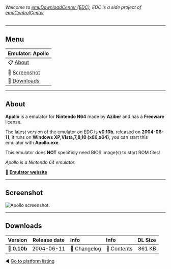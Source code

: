 ###### Welcome to [emuDownloadCenter (EDC)](https://github.com/PhoenixInteractiveNL/emuDownloadCenter/wiki/), EDC is a side project of [emuControlCenter](https://github.com/PhoenixInteractiveNL/emuControlCenter/wiki/)
***
## Menu
| **Emulator: Apollo** |
|:---------|
| :clipboard: [About](#about) |
| :sunrise: [Screenshot](#screenshot) |
| :floppy_disk: [Downloads](#downloads) |
***
## About
**Apollo** is a emulator for **Nintendo N64** made by **Aziber** and has a **Freeware** license.

The latest version of the emulator on EDC is **v0.10b**, released on **2004-06-11**, it runs on **Windows XP,Vista,7,8,10 (x86,x64)**, you can start this emulator with **Apollo.exe**.

This emulator does **NOT** specificly need BIOS image(s) to start ROM files!

_Apollo is a Nintendo 64 emulator._

:link: [**Emulator website**](http://www.apollo64.com/indexn.htm)
***
## Screenshot
![](https://raw.githubusercontent.com/PhoenixInteractiveNL/emuDownloadCenter/master/hooks/apollo/screen.jpg "Apollo screenshot.")
***
## Downloads
| Version  | Release date  | Info       | Info       | DL Size    |
|:---------|:-------------:|:-----------|:-----------|-----------:|
| :floppy_disk: [**0.10b**](https://github.com/PhoenixInteractiveNL/edc-repo0004/raw/master/apollo/0.10b.7z) | 2004-06-11 | :page_facing_up: [Changelog](https://github.com/PhoenixInteractiveNL/edc-repo0004/blob/master/apollo/0.10b_changelog.txt) | :mag_right: [Contents](https://github.com/PhoenixInteractiveNL/edc-repo0004/blob/master/apollo/0.10b_contents.txt) | 861 KB |

:arrow_backward: [Go to platform listing](https://github.com/PhoenixInteractiveNL/emuDownloadCenter/wiki/EDC-Platform-List)
